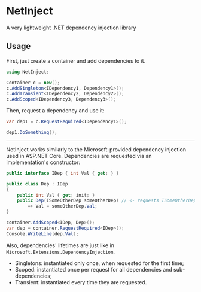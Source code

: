 # NetInject

A very lightweight .NET dependency injection library

## Usage

First, just create a container and add dependencies to it.

```c#
using NetInject;

Container c = new();
c.AddSingleton<IDependency1, Dependency1>();
c.AddTransient<IDependency2, Dependency2>();
c.AddScoped<IDependency3, Dependency3>();
```

Then, request a dependency and use it:

```c#
var dep1 = c.RequestRequired<IDependency1>();

dep1.DoSomething();
```

---

NetInject works similarly to the Microsoft-provided dependency injection used in ASP.NET Core. Dependencies are requested via an implementation's constructor:

```c#
public interface IDep { int Val { get; } }

public class Dep : IDep
{
    public int Val { get; init; }
    public Dep(ISomeOtherDep someOtherDep) // <- requests ISomeOtherDep
        => Val = someOtherDep.Val;
}

container.AddScoped<IDep, Dep>();
var dep = container.RequestRequired<IDep>();
Console.WriteLine(dep.Val);
```

Also, dependencies' lifetimes are just like in `Microsoft.Extensions.DependencyInjection`.

- Singletons: instantiated only once, when requested for the first time;
- Scoped: instantiated once per request for all dependencies and sub-dependencies;
- Transient: instantiated every time they are requested.